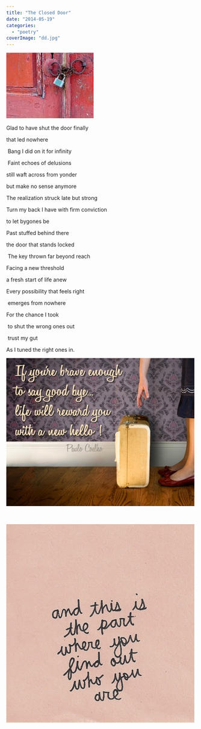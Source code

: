 ```yaml
---
title: "The Closed Door"
date: "2014-05-19"
categories: 
  - "poetry"
coverImage: "dd.jpg"
---
```


[![](images/dd.jpg)](http://ifsbutsandsetcs.com/wp-content/uploads/2014/05/dd.jpg)

Glad to have shut the door finally

that led nowhere

 Bang I did on it for infinity

 Faint echoes of delusions

still waft across from yonder

but make no sense anymore

The realization struck late but strong

Turn my back I have with firm conviction

to let bygones be

Past stuffed behind there

the door that stands locked

 The key thrown far beyond reach

Facing a new threshold

a fresh start of life anew

Every possibility that feels right

 emerges from nowhere

For the chance I took

 to shut the wrong ones out

 trust my gut

As I tuned the right ones in.

[![](images/4fd9afb18d14a4fc4a3b59399f405550.jpg)](http://ifsbutsandsetcs.com/wp-content/uploads/2014/05/4fd9afb18d14a4fc4a3b59399f405550.jpg)

 

[![](images/photo-1.jpg)](http://ifsbutsandsetcs.com/wp-content/uploads/2014/05/photo-1.jpg)

